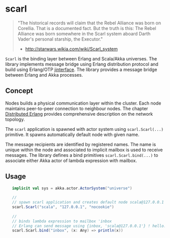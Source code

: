 # scarl

> 
> "The historical records will claim that the Rebel Alliance was born on Corellia.
> That is a documented fact. But the truth is this: The Rebel Alliance was born 
> somewhere in the Scarl system aboard Darth Vader's personal starship, the Executor."
>   - http://starwars.wikia.com/wiki/Scarl_system
> 

`Scarl` is the binding layer between Erlang and Scala/Akka universes. 
The library implements message bridge using Erlang distribution protocol and build using
Erlang/OTP [jinterface](http://www.erlang.org/doc/apps/jinterface/jinterface_users_guide.html).
The library provides a message bridge between Erlang and Akka processes.

## Concept

Nodes builds a physical communication layer within the cluster. Each node maintains peer-to-peer 
connection to neighbour nodes. The chapter [Distributed Erlang](http://erlang.org/doc/reference_manual/distributed.html)
provides comprehensive description on the network topology.

The `scarl` application is spawned with actor system using `scarl.Scarl(...)` primitive.
It spawns automatically default node with given name.
 
The message recipients are identified by registered names. The name is unique within the node
and associated to implicit mailbox is used to receive messages. The library defines a bind primitives
`scarl.Scarl.bind(...)` to associate either Akka actor of lambda expression with mailbox. 
 

## Usage

```scala
   implicit val sys = akka.actor.ActorSystem("universe")
   
   //
   // spawn scarl application and creates default node scala@127.0.0.1
   scarl.Scarl("scala", "127.0.0.1", "nocookie")
   
   //
   // binds lambda expression to mailbox 'inbox
   // Erlang can send message using {inbox, 'scala@127.0.0.1'} ! hello. 
   scarl.Scarl.bind("inbox", (x: Any) => println(x))
   
```
